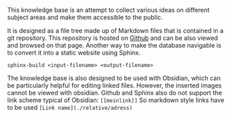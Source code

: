 

This knowledge base is an attempt to collect various ideas on different subject areas and make them accessible to the public. 

It is designed as a file tree made up of Markdown files that is contained in a git repository. This repository is hosted on [Github](https://github.com/gratach/thoughts/) and can be also viewed and browsed on that page. Another way to make the database navigable is to convert it into a static website using Sphinx.

```
sphinx-build <input-filename> <output-filename>
```

The knowledge base is also designed to be used with Obsidian, which can be particularly helpful for editing linked files. However, the inserted images cannot be viewed with obsidian. Github and Sphinx also do not support the link scheme typical of Obsidian:
```[[meinlink]]``` 
So markdown style links have to be used 
```[Link name](./relative/adress)```

